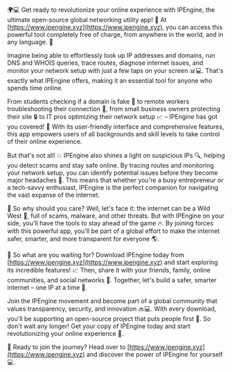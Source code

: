 🌍💻 Get ready to revolutionize your online experience with IPEngine, the ultimate open-source global networking utility app! 🚀 At [https://www.ipengine.xyz](https://www.ipengine.xyz), you can access this powerful tool completely free of charge, from anywhere in the world, and in any language. 💬

Imagine being able to effortlessly look up IP addresses and domains, run DNS and WHOIS queries, trace routes, diagnose internet issues, and monitor your network setup with just a few taps on your screen 📊💻. That's exactly what IPEngine offers, making it an essential tool for anyone who spends time online.

From students checking if a domain is fake 🤔 to remote workers troubleshooting their connection 💪, from small business owners protecting their site 🔒 to IT pros optimizing their network setup 📈 – IPEngine has got you covered! 🌟 With its user-friendly interface and comprehensive features, this app empowers users of all backgrounds and skill levels to take control of their online experience.

But that's not all! 💥 IPEngine also shines a light on suspicious IPs 🔍, helping you detect scams and stay safe online. By tracing routes and monitoring your network setup, you can identify potential issues before they become major headaches 🤯. This means that whether you're a busy entrepreneur or a tech-savvy enthusiast, IPEngine is the perfect companion for navigating the vast expanse of the internet.

🌟 So why should you care? Well, let's face it: the internet can be a Wild West 🏰, full of scams, malware, and other threats. But with IPEngine on your side, you'll have the tools to stay ahead of the game 🔥. By joining forces with this powerful app, you'll be part of a global effort to make the internet safer, smarter, and more transparent for everyone 🌎.

🔴 So what are you waiting for? Download IPEngine today from [https://www.ipengine.xyz](https://www.ipengine.xyz) and start exploring its incredible features! 📈 Then, share it with your friends, family, online communities, and social networks 👥. Together, let's build a safer, smarter internet – one IP at a time 💪.

Join the IPEngine movement and become part of a global community that values transparency, security, and innovation 🔜💻. With every download, you'll be supporting an open-source project that puts people first 🌟. So don't wait any longer! Get your copy of IPEngine today and start revolutionizing your online experience 🚀.

💬 Ready to join the journey? Head over to [https://www.ipengine.xyz](https://www.ipengine.xyz) and discover the power of IPEngine for yourself 💻.